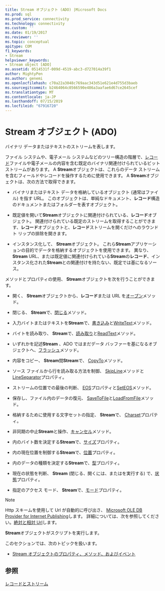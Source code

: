 ```yaml
---
title: Stream オブジェクト (ADO) |Microsoft Docs
ms.prod: sql
ms.prod_service: connectivity
ms.technology: connectivity
ms.custom: ''
ms.date: 01/19/2017
ms.reviewer: ''
ms.topic: conceptual
apitype: COM
f1_keywords:
- Stream
helpviewer_keywords:
- Stream object [ADO]
ms.assetid: 0514531f-009d-4519-abc3-d727014a39f1
author: MightyPen
ms.author: genemi
ms.openlocfilehash: c70a22a3048c769aac343d51e621e4d755d3baeb
ms.sourcegitcommit: b2464064c0566590e486a3aafae6d67ce2645cef
ms.translationtype: MT
ms.contentlocale: ja-JP
ms.lasthandoff: 07/15/2019
ms.locfileid: "67916720"
---
```

# <a name="stream-object-ado"></a>Stream オブジェクト (ADO)
バイナリ データまたはテキストのストリームを表します。  
  
 ファイル システムや、電子メール システムなどのツリー構造の階層で、[レコード](../../../ado/reference/ado-api/record-object-ado.md)ファイルや電子メールの内容を含む既定のバイナリ関連付けられているビット ストリームがあります。 A **Stream**オブジェクトは、これらのデータ ストリームを含むフィールドやレコードを操作するために使用できます。 A **Stream**オブジェクトは、次の方法で取得できます。  
  
-   バイナリまたはテキスト データを格納しているオブジェクト (通常はファイル) を指す URL。 このオブジェクトは、単純なドキュメント、**レコード**構造のドキュメントまたはフォルダーを表すオブジェクト。  
  
-   既定値を開いて**Stream**オブジェクトに関連付けられている、**レコード**オブジェクト。 関連付けられている既定のストリームを取得することができます、**レコード**オブジェクトと、**レコード**ストリームを開くだけへのラウンドト リップの排除を開きます。  
  
-   インスタンス化して、 **Stream**オブジェクト。 これら**Stream**アプリケーションの目的でデータを格納するオブジェクトを使用できます。 異なり、 **Stream** URL、または既定値に関連付けられている**Stream**の**レコード**、インスタンス化された**Stream**との関連付けを持たない、既定では基になるソース。  
  
 メソッドとプロパティの使用、 **Stream**オブジェクトを次を行うことができます。  
  
-   開く、 **Stream**オブジェクトから、**レコード**または URL を[オープン](../../../ado/reference/ado-api/open-method-ado-stream.md)メソッド。  
  
-   閉じる、 **Stream**で、[閉じる](../../../ado/reference/ado-api/close-method-ado.md)メソッド。  
  
-   入力バイトまたはテキストを**Stream**で、[書き込み](../../../ado/reference/ado-api/write-method.md)と[WriteText](../../../ado/reference/ado-api/writetext-method.md)メソッド。  
  
-   バイトを読み取り、 **Stream**で、[読み取り](../../../ado/reference/ado-api/read-method.md)と[ReadText](../../../ado/reference/ado-api/readtext-method.md)メソッド。  
  
-   いずれかを記述**Stream** 、ADO ではまだデータ バッファーを基になるオブジェクトへ、[フラッシュ](../../../ado/reference/ado-api/flush-method-ado.md)メソッド。  
  
-   内容をコピー、 **Stream**間**Stream**で、 [CopyTo](../../../ado/reference/ado-api/copyto-method-ado.md)メソッド。  
  
-   ソース ファイルから行を読み取る方法を制御、 [SkipLine](../../../ado/reference/ado-api/skipline-method.md)メソッドと[LineSeparator](../../../ado/reference/ado-api/lineseparator-property-ado.md)プロパティ。  
  
-   ストリームの位置での最後の判断、 [EOS](../../../ado/reference/ado-api/eos-property.md)プロパティと[SetEOS](../../../ado/reference/ado-api/seteos-method.md)メソッド。  
  
-   保存し、ファイル内のデータの復元、 [SaveToFile](../../../ado/reference/ado-api/savetofile-method.md)と[LoadFromFile](../../../ado/reference/ado-api/loadfromfile-method-ado.md)メソッド。  
  
-   格納するために使用する文字セットの指定、 **Stream**で、 [Charset](../../../ado/reference/ado-api/charset-property-ado.md)プロパティ。  
  
-   非同期の中止**Stream**と操作、[キャンセル](../../../ado/reference/ado-api/cancel-method-ado.md)メソッド。  
  
-   内のバイト数を決定する**Stream**で、[サイズ](../../../ado/reference/ado-api/size-property-ado-stream.md)プロパティ。  
  
-   内の現在位置を制御する**Stream**で、[位置](../../../ado/reference/ado-api/position-property-ado.md)プロパティ。  
  
-   内のデータの種類を決定する**Stream**で、[型](../../../ado/reference/ado-api/type-property-ado-stream.md)プロパティ。  
  
-   現在の状態を判断、 **Stream** (閉じる、開くには、またはを実行する) で、[状態](../../../ado/reference/ado-api/state-property-ado.md)プロパティ。  
  
-   指定のアクセス モード、 **Stream**で、[モード](../../../ado/reference/ado-api/mode-property-ado.md)プロパティ。  
  
> [!NOTE]
>  Http スキームを使用して Url が自動的に呼び出さ、 [Microsoft OLE DB Provider for Internet Publishing](../../../ado/guide/appendixes/microsoft-ole-db-provider-for-internet-publishing.md)します。 詳細については、次を参照してください。[絶対と相対 Url](../../../ado/guide/data/absolute-and-relative-urls.md)します。  
  
 **Stream**オブジェクトがスクリプトを実行します。  
  
 このセクションでは、次のトピックを扱います。  
  
-   [Stream オブジェクトのプロパティ、メソッド、およびイベント](../../../ado/reference/ado-api/stream-object-properties-methods-and-events.md)  
  
## <a name="see-also"></a>参照  
 [レコードとストリーム](../../../ado/guide/data/records-and-streams.md)
